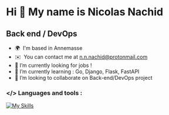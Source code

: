 Hi 👋 My name is Nicolas Nachid
===============================

Back end / DevOps
------------------------

* 🌍  I'm based in Annemasse
* ✉️  You can contact me at [n.n.nachid@protonmail.com](mailto:n.n.nachid@protonmail.com)
* 🔭  I’m currently looking for jobs ! 
* 🌱  I’m currently learning : Go, Django, Flask, FastAPI
* 👯  I’m looking to collaborate on Back-end/DevOps project
### </> Languages and tools : 
[![My Skills](https://skillicons.dev/icons?i=django,flask,fastapi,docker,vscode,py,go,postgres,nginx,linux)](https://skillicons.dev)

